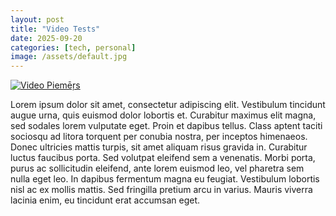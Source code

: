 ```yaml
---
layout: post
title: "Video Tests"
date: 2025-09-20
categories: [tech, personal]
image: /assets/default.jpg
---
```


[![Video Piemēŗs](https://img.youtube.com/vi/KZeIEiBrT_w/0.jpg)](https://www.youtube.com/watch?v=KZeIEiBrT_w)


Lorem ipsum dolor sit amet, consectetur adipiscing elit. Vestibulum tincidunt augue urna, quis euismod dolor lobortis et. Curabitur maximus elit magna, sed sodales lorem vulputate eget. Proin et dapibus tellus. Class aptent taciti sociosqu ad litora torquent per conubia nostra, per inceptos himenaeos. Donec ultricies mattis turpis, sit amet aliquam risus gravida in. Curabitur luctus faucibus porta. Sed volutpat eleifend sem a venenatis. Morbi porta, purus ac sollicitudin eleifend, ante lorem euismod leo, vel pharetra sem nulla eget leo. In dapibus fermentum magna eu feugiat. Vestibulum lobortis nisl ac ex mollis mattis. Sed fringilla pretium arcu in varius. Mauris viverra lacinia enim, eu tincidunt erat accumsan eget.

